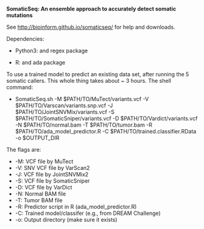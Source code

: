 <b>SomaticSeq: An ensemble approach to accurately detect somatic mutations</b>

See http://bioinform.github.io/somaticseq/ for help and downloads. 

Dependencies:
* Python3: and regex package

* R: and ada package


To use a trained model to predict an existing data set, after running the 5 somatic callers. This whole thing takes about ~ 3 hours. The shell command:
* SomaticSeq.sh -M $PATH/TO/MuTect/variants.vcf -V $PATH/TO/Varscan/variants.snp.vcf -J $PATH/TO/JointSNVMix/variants.vcf -S $PATH/TO/SomaticSniper/variants.vcf -D $PATH/TO/Vardict/variants.vcf -N $PATH/TO/normal.bam -T $PATH/TO/tumor.bam -R $PATH/TO/ada_model_predictor.R -C $PATH/TO/trained.classifier.RData -o $OUTPUT_DIR

The flags are:
* -M: VCF file by MuTect
* -V: SNV VCF file by VarScan2
* -J: VCF file by JointSNVMix2
* -S: VCF file by SomaticSniper
* -D: VCF file by VarDict
* -N: Normal BAM file
* -T: Tumor BAM file
* -R: Predictor script in R (ada_model_predictor.R)
* -C: Trained model/classifer (e.g., from DREAM Challenge)
* -o: Output directory (make sure it exists)
